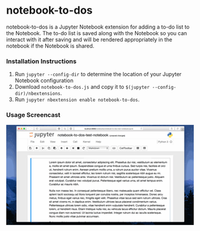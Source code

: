 # notebook-to-dos
notebook-to-dos is a Jupyter Notebook extension for adding a to-do list to the
Notebook. The to-do list is saved along with the Notebook so you can interact with
it after saving and will be rendered appropriately in the notebook if the Notebook
is shared.

### Installation Instructions
1. Run `jupyter --config-dir` to determine the location of your Jupyter Notebook configuration
2. Download `notebook-to-dos.js` and copy it to `$(jupyter --config-dir)/nbextensions`.
3. Run `jupyter nbextension enable notebook-to-dos`.

### Usage Screencast
![Usage Screencast](notebook-to-dos-screencast.gif)
